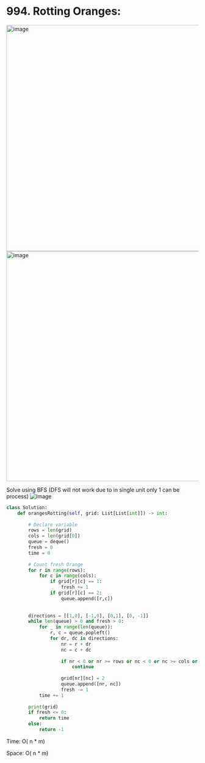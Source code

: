 # 994. Rotting Oranges:

<img width="591" alt="image" src="https://user-images.githubusercontent.com/35987583/169647212-e6f9b730-2ca3-4290-9776-ecb91854bb65.png">
<img width="601" alt="image" src="https://user-images.githubusercontent.com/35987583/169647221-6c86e398-4d72-4b68-953b-c4354d93486a.png">

Solve using BFS (DFS will not work due to in single unit only 1 can be process)
![image](https://user-images.githubusercontent.com/35987583/169647669-a9045405-a55d-4b50-bcbd-4cc200755549.png)

```python
class Solution:
    def orangesRotting(self, grid: List[List[int]]) -> int:
        
        # Declare variable
        rows = len(grid)
        cols = len(grid[0])
        queue = deque()
        fresh = 0
        time = 0
        
        # Count fresh Orange
        for r in range(rows):
            for c in range(cols):
                if grid[r][c] == 1:
                    fresh += 1
                if grid[r][c] == 2:
                    queue.append([r,c])
        
        
        directions = [[1,0], [-1,0], [0,1], [0, -1]]
        while len(queue) > 0 and fresh > 0:
            for _ in range(len(queue)):
                r, c = queue.popleft()
                for dr, dc in directions:
                    nr = r + dr
                    nc = c + dc
                    
                    if nr < 0 or nr >= rows or nc < 0 or nc >= cols or grid[nr][nc] != 1:
                        continue
                    
                    grid[nr][nc] = 2
                    queue.append([nr, nc])
                    fresh -= 1
            time += 1
        
        print(grid)
        if fresh <= 0:
            return time
        else:
            return -1
```

Time: O( n * m)

Space: O( n * m)
